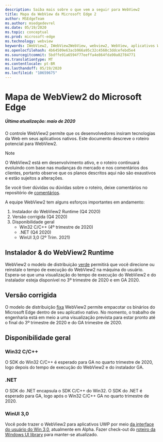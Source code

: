 ```yaml
---
description: Saiba mais sobre o que vem a seguir para WebView2
title: Mapa da WebView da Microsoft Edge 2
author: MSEdgeTeam
ms.author: msedgedevrel
ms.date: 05/19/2020
ms.topic: conceptual
ms.prod: microsoft-edge
ms.technology: webview
keywords: IWebView2, IWebView2WebView, webview2, WebView, aplicativos Win32, Win32, Edge, ICoreWebView2, ICoreWebView2Host, controle do navegador, HTML Edge
ms.openlocfilehash: 4b64509e63acb966a95c32c4560c3ddcefebd5e4
ms.sourcegitcommit: 5bdffe91a6594f77eeffa4e864fda90a02784771
ms.translationtype: MT
ms.contentlocale: pt-BR
ms.lasthandoff: 05/19/2020
ms.locfileid: "10659675"
---
```

# Mapa de WebView2 do Microsoft Edge

##### Última atualização: maio de 2020

O controle WebView2 permite que os desenvolvedores insiram tecnologias da Web em seus aplicativos nativos. Este documento descreve o roteiro potencial para WebView2. 

> [!NOTE]
> O WebView2 está em desenvolvimento ativo, e o roteiro continuará evoluindo com base nas mudanças do mercado e nos comentários dos clientes, portanto observe que os planos descritos aqui não são exaustivos e estão sujeitos a alterações. 

Se você tiver dúvidas ou dúvidas sobre o roteiro, deixe comentários no repositório de [comentários](https://github.com/MicrosoftEdge/WebViewFeedback).

A equipe WebView2 tem alguns esforços importantes em andamento:

1.  Instalador do WebView2 Runtime (Q4 2020)
2.  Versão corrigida (Q4 2020)
3.  Disponibilidade geral 
    *   Win32 C/C++ (4º trimestre de 2020)
    *   .NET (Q4 2020)
    *   WinUI 3,0 (2º Trim. 2021)

## Instalador & do WebView2 Runtime

WebView2 o modelo de distribuição [verde](./concepts/distribution.md#microsoft-edge-webview2-runtime) permitirá que você direcione ou reinstale o tempo de execução do WebView2 na máquina do usuário. Espera-se que uma visualização do tempo de execução do WebView2 e do instalador esteja disponível no 3º trimestre de 2020 e em GA 2020.

## Versão corrigida

O modelo de distribuição [fixa](./concepts/distribution.md#roadmap) WebView2 permite empacotar os binários do Microsoft Edge dentro de seu aplicativo nativo. No momento, o trabalho de engenharia está em meio a uma visualização prevista para estar pronto até o final do 3º trimestre de 2020 e do GA trimestre de 2020.

## Disponibilidade geral 

### Win32 C/C++

O SDK do Win32 C/C++ é esperado para GA no quarto trimestre de 2020, logo depois do tempo de execução do WebView2 e do instalador GA.

### .NET

O SDK do .NET encapsula o SDK C/C++ do Win32. O SDK do .NET é esperado para GA, logo após o Win32 C/C++ GA no quarto trimestre de 2020.

### WinUI 3,0

Você pode trazer o WebView2 para aplicativos UWP por meio [da interface do usuário do Win 3,0](/uwp/toolkits/winui3/), atualmente em Alpha. Fazer check-out do [roteiro da Windows UI library](https://github.com/microsoft/microsoft-ui-xaml/blob/master/docs/roadmap.md) para manter-se atualizado.  
